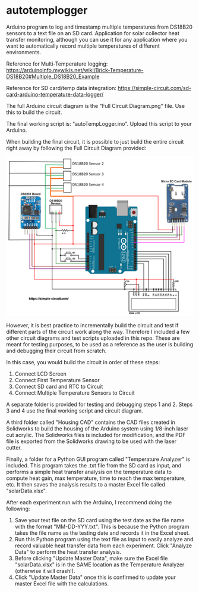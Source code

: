 # autotemplogger
Arduino program to log and timestamp multiple temperatures from DS18B20 sensors to a text file on an SD card. Application for solar collector heat transfer monitoring, although you can use it for any application where you want to automatically record multiple temperatures of different environments.

Reference for Multi-Temperature logging: https://arduinoinfo.mywikis.net/wiki/Brick-Temperature-DS18B20#Multiple_DS18B20_Example

Reference for SD card/temp data integration: https://simple-circuit.com/sd-card-arduino-temperature-data-logger/

The full Arduino circuit diagram is the "Full Circuit Diagram.png" file. Use this to build the circuit.

The final working script is: "autoTempLogger.ino". Upload this script to your Arduino.

When building the final circuit, it is possible to just build the entire circuit right away by following the Full Circuit Diagram provided:

![Full Wiring Diagram](https://github.com/johnathantran/autotemplogger/blob/master/Full%20Circuit%20Diagram.png)

However, it is best practice to incrementally build the circuit and test if different parts of the circuit work along the way. Therefore I included a few other circuit diagrams and test scripts uploaded in this repo. These are meant for testing purposes, to be used as a reference as the user is building and debugging their circuit from scratch.

In this case, you would build the circuit in order of these steps:
1. Connect LCD Screen
2. Connect First Temperature Sensor 
3. Connect SD card and RTC to Circuit
4. Connect Multiple Temperature Sensors to Circuit

A separate folder is provided for testing and debugging steps 1 and 2. Steps 3 and 4 use the final working script and circuit diagram.

A third folder called "Housing CAD" contains the CAD files created in Solidworks to build the housing of the Arduino system using 1/8-inch laser cut acrylic. The Solidworks files is included for modification, and the PDF file is exported from the Solidworks drawing to be used with the laser cutter.

Finally, a folder for a Python GUI program called "Temperature Analyzer" is included. This program takes the .txt file from the SD card as input, and performs a simple heat transfer analysis on the temperature data to compute heat gain, max temperature, time to reach the max temperature, etc. It then saves the analysis results to a master Excel file called "solarData.xlsx".

After each experiment run with the Arduino, I recommend doing the following:

1. Save your text file on the SD card using the test date as the file name with the format "MM-DD-YYY.txt". This is because the Python program takes the file name as the testing date and records it in the Excel sheet.
2. Run this Python program using the text file as input to easily analyze and record valuable heat transfer data from each experiment. Click "Analyze Data" to perform the heat transfer analysis.
3. Before clicking "Update Master Data", make sure the Excel file "solarData.xlsx" is in the SAME location as the Temperature Analyzer (otherwise it will crash!).
4. Click "Update Master Data" once this is confirmed to update your master Excel file with the calculations.
